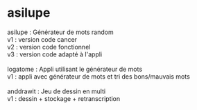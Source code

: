 # asilupe

asilupe : Générateur de mots random\
v1 : version code cancer\
v2 : version code fonctionnel\
v3 : version code adapté à l'appli\
\
logatome : Appli utilisant le générateur de mots\
v1 : appli avec générateur de mots et tri des bons/mauvais mots\
\
anddrawit : Jeu de dessin en multi\
v1 : dessin + stockage + retranscription
